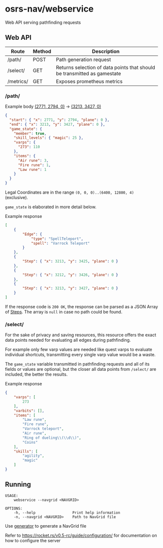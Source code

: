 # osrs-nav/webservice
Web API serving pathfinding requests

## Web API
| Route     | Method | Description                                                              |
|-----------|--------|--------------------------------------------------------------------------|
| /path/    | POST   | Path generation request                                                  |
| /select/  | GET    | Returns selection of data points that should be transmitted as gamestate |
| /metrics/ | GET    | Exposes prometheus metrics                                               |

### /path/
Example body [(2771, 2794, 0)](https://explv.github.io/?centreX=2771&centreY=2794&centreZ=0&zoom=10) -> [(3213, 3427, 0)](https://explv.github.io/?centreX=3213&centreY=3427&centreZ=0&zoom=10)
```json
{
  "start": { "x": 2771, "y": 2794, "plane": 0 },
  "end": { "x": 3213, "y": 3427, "plane": 0 },
  "game_state": {
    "member": true,
    "skill_levels": { "magic": 25 },
    "varps": {
      "273": 110
    },
    "items": {
      "Air rune": 3,
      "Fire rune": 1,
      "Law rune": 1
    }
  }
}
```
Legal Coordinates are in the range `(0, 0, 0)..(6400, 12800, 4)` (exclusive).

`game_state` is elaborated in more detail below. 

Example response
```json
[
    {
        "Edge": {
            "type": "SpellTeleport",
            "spell": "Varrock Teleport"
        }
    },
    {
        "Step": { "x": 3213, "y": 3425, "plane": 0 }
    },
    {
        "Step": { "x": 3212, "y": 3426, "plane": 0 }
    },
    {
        "Step": { "x": 3213, "y": 3427, "plane": 0 }
    }
]
```

If the response code is `200 OK`, the response can be parsed as a JSON Array of [Steps](../pathfinder/src/lib.rs). The array is `null` in case no path could be found.

### /select/

For the sake of privacy and saving resources, this resource offers the exact data points needed for evaluating all edges during pathfinding.

For example only few varp values are needed like quest varps to evaluate individual shortcuts, transmitting every single varp value would be a waste.

The `game_state` variable transmitted in pathfinding requests and all of its fields or values are optional, but the closer all data points from `/select/` are included, the better the results.

Example response
```json
{
    "varps": [
        273
    ],
    "varbits": [],
    "items": [
        "Law rune",
        "Fire rune",
        "Varrock teleport",
        "Air rune",
        "Ring of dueling\\(\\d\\)",
        "Coins"
    ],
    "skills": [
        "agility",
        "magic"
    ]
}
```

## Running

```
USAGE:
    webservice --navgrid <NAVGRID>

OPTIONS:
    -h, --help                 Print help information
    -n, --navgrid <NAVGRID>    Path to NavGrid file
```

Use [generator](../generator) to generate a NavGrid file 

Refer to https://rocket.rs/v0.5-rc/guide/configuration/ for documentation on how to configure the server 
